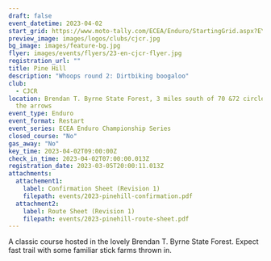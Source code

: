 ```yaml
---
draft: false
event_datetime: 2023-04-02
start_grid: https://www.moto-tally.com/ECEA/Enduro/StartingGrid.aspx?EY=2023&EID=4
preview_image: images/logos/clubs/cjcr.jpg
bg_image: images/feature-bg.jpg
flyer: images/events/flyers/23-en-cjcr-flyer.jpg
registration_url: ""
title: Pine Hill
description: "Whoops round 2: Dirtbiking boogaloo"
club:
  - CJCR
location: Brendan T. Byrne State Forest, 3 miles south of 70 &72 circle, Follow
  the arrows
event_type: Enduro
event_format: Restart
event_series: ECEA Enduro Championship Series
closed_course: "No"
gas_away: "No"
key_time: 2023-04-02T09:00:00Z
check_in_time: 2023-04-02T07:00:00.013Z
registration_date: 2023-03-05T20:00:11.013Z
attachments: 
  attachement1:
    label: Confirmation Sheet (Revision 1)
    filepath: events/2023-pinehill-confirmation.pdf
  attachment2:
    label: Route Sheet (Revision 1)
    filepath: events/2023-pinehill-route-sheet.pdf
---
```


A classic course hosted in the lovely Brendan T. Byrne State Forest. Expect fast trail with some familiar stick farms thrown in.